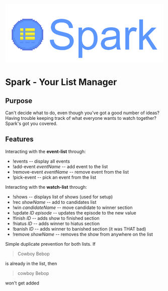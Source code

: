 <h1 align="center">
<img src="resources/banner.png"/>
</h1>

# Spark - Your List Manager

## Purpose
Can't decide what to do, even though you've got a good number of ideas? Having trouble keeping track of what everyone wants to watch together? Spark's got you covered.

## Features
Interacting with the **event-list** through:
* !events -- display all events
* !add-event *eventName* -- add event to the list
* !remove-event *eventName* -- remove event from the list
* !pick-event -- pick an event from the list


Interacting with the **watch-list** through:
* !shows -- displays list of shows (used for setup)
* !rec *showName* -- add to candidates list
* !win *candidateName* -- move candidate to winner section
* !update *ID* *episode* -- updates the episode to the new value
* !finish *ID* -- adds show to finished section
* !hiatus *ID* -- adds winner to hiatus section
* !banish *ID* -- adds winner to banished section (it was THAT bad)
* !remove *showName* -- removes the show from anywhere on the list

Simple duplicate prevention for both lists. If
> Cowboy Bebop

is already in the list, then
> cowboy Bebop

won't get added
